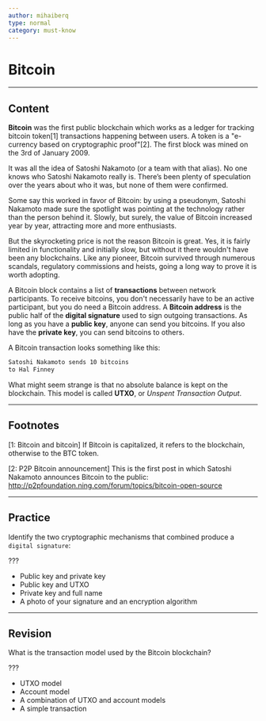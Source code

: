 ```yaml
---
author: mihaiberq
type: normal
category: must-know
---
```


# Bitcoin


---

## Content

**Bitcoin** was the first public blockchain which works as a ledger for tracking bitcoin token[1] transactions happening between users. A token is a "e-currency based on cryptographic proof"[2]. The first block was mined on the 3rd of January 2009.

It was all the idea of Satoshi Nakamoto (or a team with that alias). No one knows who Satoshi Nakamoto really is. There’s been plenty of speculation over the years about who it was, but none of them were confirmed.

Some say this worked in favor of Bitcoin: by using a pseudonym, Satoshi Nakamoto made sure the spotlight was pointing at the technology rather than the person behind it. Slowly, but surely, the value of Bitcoin increased year by year, attracting more and more enthusiasts.

But the skyrocketing price is not the reason Bitcoin is great. Yes, it is fairly limited in functionality and initially slow, but without it there wouldn't have been any blockchains. Like any pioneer, Bitcoin survived through numerous scandals, regulatory commissions and heists, going a long way to prove it is worth adopting.

A Bitcoin block contains a list of **transactions** between network participants. To receive bitcoins, you don't necessarily have to be an active participant, but you do need a Bitcoin address. A **Bitcoin address** is the public half of the **digital signature** used to sign outgoing transactions. As long as you have a **public key**, anyone can send you bitcoins. If you also have the **private key**, you can send bitcoins to others.

A Bitcoin transaction looks something like this:

```bash
Satoshi Nakamoto sends 10 bitcoins
to Hal Finney
```

What might seem strange is that no absolute balance is kept on the blockchain. This model is called **UTXO**, or *Unspent Transaction Output*.


---

## Footnotes

[1: Bitcoin and bitcoin]
If Bitcoin is capitalized, it refers to the blockchain, otherwise to the BTC token.

[2: P2P Bitcoin announcement]
This is the first post in which Satoshi Nakamoto announces Bitcoin to the public: <http://p2pfoundation.ning.com/forum/topics/bitcoin-open-source>


---

## Practice

Identify the two cryptographic mechanisms that combined produce a `digital signature`:

???

* Public key and private key
* Public key and UTXO
* Private key and full name
* A photo of your signature and an encryption algorithm


---

## Revision

What is the transaction model used by the Bitcoin blockchain?

???

* UTXO model
* Account model
* A combination of UTXO and account models
* A simple transaction
